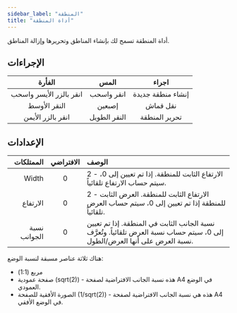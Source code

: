```yaml
---
sidebar_label: "المنطقة"
title: "أداة المنطقة"
---
```


أداة المنطقة تسمح لك بإنشاء المناطق وتحريرها وإزالة المناطق.

## الإجراءات

|         الفأرة          |     المس     |       اجراء       |
|:-----------------------:|:------------:|:-----------------:|
| انقر بالزر الأيسر واسحب |  انقر واسحب  | إنشاء منطقة جديدة |
|      النقر الأوسط       |    إصبعين    |     نقل قماش      |
|    انقر بالزر الأيمن    | النقر الطويل |   تحرير المنطقة   |

## الإعدادات

|    الممتلكات | الافتراضي | الوصف                                                                                                                       |
| ------------:|:---------:|:--------------------------------------------------------------------------------------------------------------------------- |
|        Width |     0     | 2 - الارتفاع الثابت للمنطقة. إذا تم تعيين إلى 0، سيتم حساب الارتفاع تلقائياً.                                               |
|     الارتفاع |     0     | 2 - الارتفاع الثابت للمنطقة. العرض الثابت للمنطقة إذا تم تعيين إلى 0، سيتم حساب العرض تلقائياً.                             |
| نسبة الجوانب |     0     | نسبة الجانب الثابت في المنطقة. إذا تم تعيين إلى 0، سيتم حساب نسبة العرض تلقائياً. وتُعرَّف نسبة العرض على أنها العرض/الطول. |

هناك ثلاثة عناصر مسبقة لنسبة الوضع:

* مربع (1:1)
* صفحة عمودية (sqrt(2)) - هذه نسبة الجانب الافتراضية لصفحة A4 في الوضع العمودي.
* الصورة الأفقية للصفحة (1/sqrt(2)) - هذه هي نسبة الجانب الافتراضية لصفحة A4 في الوضع الأفقي.

